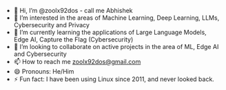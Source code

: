 - 👋 Hi, I’m @zoolx92dos - call me Abhishek
- 👀 I’m interested in the areas of Machine Learning, Deep Learning, LLMs, Cybersecurity and Privacy
- 🌱 I’m currently learning the applications of Large Language Models, Edge AI, Capture the Flag (Cybersecurity)
- 💞️ I’m looking to collaborate on active projects in the area of ML, Edge AI and Cybersecurity
- 📫 How to reach me zoolx92dos@gmail.com
- 😄 Pronouns: He/Him
- ⚡ Fun fact: I have been using Linux since 2011, and never looked back. 

<!---
zoolx92dos/zoolx92dos is a ✨ special ✨ repository because its `README.md` (this file) appears on your GitHub profile.
You can click the Preview link to take a look at your changes.
--->
